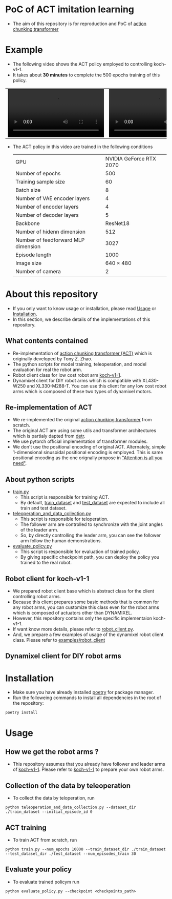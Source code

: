 
# PoC of ACT imitation learning
- The aim of this repository is for reproduction and PoC of [action chunking transformer](https://github.com/tonyzhaozh/act)

# Example
- The following video shows the ACT policy employed to controlling koch-v1-1.
- It takes about **30 minutes** to complete the 500 epochs training of this policy.

|||
|:-:|:-:|
|<video src="https://github.com/user-attachments/assets/a037ce06-af63-4127-963a-cf475e38a0a7"/>|<video src="https://github.com/user-attachments/assets/e8bfec96-4b04-4040-877a-f940c0df0512"/>|


- The ACT policy in this video are trained in the following conditions

  |||
  |----|----|
  |GPU|NVIDIA GeForce RTX 2070|
  |Number of epochs | 500 |
  |Training sample size|60|
  |Batch size|8|
  |Number of VAE encoder layers|4|
  |Number of encoder layers|4|
  |Number of decoder layers|5|
  |Backbone|ResNet18|
  |Number of hidenn dimension|512|
  |Number of feedforward MLP dimension|3027|
  |Episode length|1000|
  |Image size|640 × 480|
  |Number of camera|2|

# About this repository
- If you only want to know usage or installation, please read [Usage](#usage) or [Installation](#installation).
- In this section, we describe details of the implementations of this repository.
##  What contents contained
- Re-implementation of [action chunking transformer (ACT)](https://github.com/tonyzhaozh/act) which is originally developed by Tony Z. Zhao.
- The python scripts for model training, teleoperation, and model evaluation for real the robot arm.
- Robot client class for low cost robot arm [koch-v1-1](https://github.com/jess-moss/koch-v1-1).
- Dynamixel client for DIY robot arms which is compatible with XL430-W250 and XL330-M288-T. You can use this client for any low cost robot arms which is composed of these two types of dynamixel motors.

## Re-implementation of ACT
- We re-implemented the original [action chunking transformer](https://github.com/tonyzhaozh/act) from scratch.
- The original ACT are using some utils and transformer architectures which is partialy dapted from [detr](https://github.com/facebookresearch/detr).
- We use pytorch official implementation of transformer modules.
- We don't use the positional encoding of original ACT. Alternately, simple 1-dimensional sinusoidal positional encoding is employed. This is same positional encoding as the one orignally propose in ["Attention is all you need"]([https://papers.nips.cc/paper_files/paper/2017/hash/3f5ee243547dee91fbd053c1c4a845aa-Abstract.html]).

## About python scripts
- [train.py](/train.py)
  - This script is responsible for training ACT. 
  - By default, [train_dataset](/train_dataset/) and [test_dataset](/test_dataset/) are expected to include all train and test dataset.
- [teleoperation_and_data_collection.py](/teleoperation_and_data_collection.py)
  - This script is responsible for teloperation.
  - The follower arm are controlled to synchronize with the joint angles of the leader arm.
  - So, by directly controlling the leader arm, you can see the follower arm follow the human demonstrations.
- [evaluate_policy.py](/evaluate_policy.py)
  - This script is responsible for evaluation of trained policy.
  - By giving specific checkpoint path, you can deploy the policy you trained to the real robot.

## Robot client for koch-v1-1
- We prepared robot client base which is abstract class for the client controlling robot arms.
- Because this client prepares some basic methods that is common for any robot arms, you can customize this class even for the robot arms which is composed of actuators other than DYNAMIXEL.
- However, this repository contains only the specific implementaion koch-v1-1.
- If want know more details, please refer to [robot_client.py](koch11/core/robot_client.py). 
- And, we prepare a few examples of usage of the dynamixel robot client class. Please refer to [examples/robot_client](examples/robot_client/)

## Dynamixel client for DIY robot arms

# Installation
- Make sure you have already installed [poetry](https://github.com/python-poetry/poetry) for package manager.
- Run the followeing commands to install all dependencies in the root of the repository:
```
poetry install
```

# Usage
## How we get the robot arms ?
- This repository assumes that you already have follower and leader arms of [koch-v1-1](https://github.com/jess-moss/koch-v1-1). Please refer to [koch-v1-1](https://github.com/jess-moss/koch-v1-1) to prepare your own robot arms.

## Collection of the data by teleoperation
- To collect the data by teloperation, run
```
python teleoperation_and_data_collection.py --dataset_dir ./train_dataset --initial_episode_id 0
```

## ACT training
- To train ACT from scratch, run
```
python train.py --num_epochs 10000 --train_dataset_dir ./train_dataset --test_dataset_dir ./test_dataset --num_episodes_train 30
```

## Evaluate your policy
- To evaluate trained policym run
```
python evaluate_policy.py --checkpoint <checkpoints_path>
```